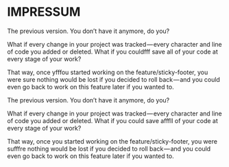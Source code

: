 # IMPRESSUM 

The previous version. You don’t have it anymore, do you?

What if every change in your project was tracked — every character and line of code you added or deleted. What if you couldfff save all of your code at every stage of your work?

That way, once yfffou started working on the feature/sticky-footer, you were sure nothing would be lost if you decided to roll back — and you could even go back to work on this feature later if you wanted to. 


The previous version. You don’t have it anymore, do you?

What if every change in your project was tracked — every character and line of code you added or deleted. What if you could save afffll of your code at every stage of your work?

That way, once you started working on the feature/sticky-footer, you were sufffre nothing would be lost if you decided to roll back — and you could even go back to work on this feature later if you wanted to. 
